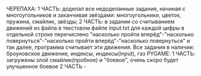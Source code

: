 ЧЕРЕПАХА: 
1 ЧАСТЬ: доделал все недоделанные задания, начиная с многоугольников и заканчивая звёздами: многоугольники, цветок, пружина, смайлик, звёзды;
2 ЧАСТЬ: в задании со считыванием движений из файла в текстовом файле input.txt для каждой цифры в отдельной строке перечислено "насколько пройти вперёд"-"насколько повернуться"-"насколько пройти вперёд"-"насколько повернуться" и так далее, программа считывает эти движения. Все задания в наличии: броуновское движение, индексы, индексы(input), газ
PYGAME:
1 ЧАСТЬ: загружены злой смайлик(пробное) и "боевое", очень скоро будет улучшенное боевое
2 ЧАСТЬ - 

